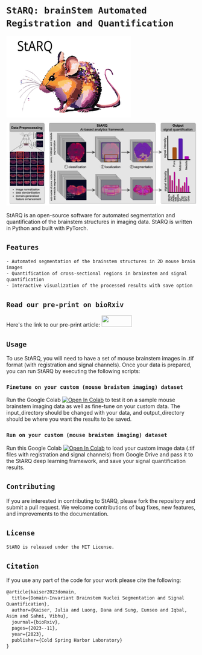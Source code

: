# ```StARQ: brainStem Automated Registration and Quantification```
  
<p><a href="[https://github.com/itsasimiqbal/StARQ](https://colab.research.google.com/drive/19vQyB9K3jokDSuh9qWAbjBJ8sacyQs2M)"><img src="https://github.com/itsasimiqbal/StARQ/blob/main/StARQ_logo.svg" align="center" width="330" height="215" /> </a>
</p>

![alt text](https://github.com/itsasimiqbal/StARQ/blob/main/GitHub_StARQ.png)

StARQ is an open-source software for automated segmentation and quantification of the brainstem structures in imaging data. StARQ is written in Python and built with PyTorch.

## ```Features```
```
- Automated segmentation of the brainstem structures in 2D mouse brain images
- Quantification of cross-sectional regions in brainstem and signal quantification
- Interactive visualization of the processed results with save option

```
## ```Read our pre-print on bioRxiv```
Here's the link to our pre-print article: [<img src="https://www.kuhnlab.uni-bayreuth.de/pool/bilder/news/bioRxiv_logo_homepage.png" width="80" height="30">](https://www.biorxiv.org/content/10.1101/2023.11.07.566040v1)

## ```Usage```
To use StARQ, you will need to have a set of mouse brainstem images in .tif format (with registration and signal channels). Once your data is prepared, you can run StARQ by executing the following scripts: 

### ```Finetune on your custom (mouse braistem imaging) dataset```
Run the Google Colab [![Open In Colab](https://colab.research.google.com/assets/colab-badge.svg)](https://colab.research.google.com/github/itsasimiqbal/StARQ/blob/main/StARQ_2_0_2024.ipynb) to test it on a sample mouse brainstem imaging data as well as fine-tune on your custom data. The input_directory should be changed with your data, and output_directory should be where you want the results to be saved.

### ```Run on your custom (mouse braistem imaging) dataset```
Run this Google Colab [![Open In Colab](https://colab.research.google.com/assets/colab-badge.svg)](https://colab.research.google.com/github/itsasimiqbal/StARQ/blob/main/Inference_StARQ_2_0_2024.ipynb) to load your custom image data (.tif files with registration and signal channels) from Google Drive and pass it to the StARQ deep learning framework, and save your signal quantification results.

## ```Contributing```
If you are interested in contributing to StARQ, please fork the repository and submit a pull request. We welcome contributions of bug fixes, new features, and improvements to the documentation.

## ```License```
```
StARQ is released under the MIT License.
```
## ```Citation```
If you use any part of the code for your work please cite the following:
```
@article{kaiser2023domain,
  title={Domain-Invariant Brainstem Nuclei Segmentation and Signal Quantification},
  author={Kaiser, Julia and Luong, Dana and Sung, Eunseo and Iqbal, Asim and Sahni, Vibhu},
  journal={bioRxiv},
  pages={2023--11},
  year={2023},
  publisher={Cold Spring Harbor Laboratory}
}
```
